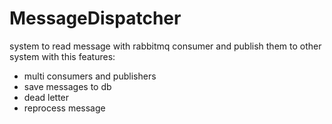 # MessageDispatcher

system to read message with rabbitmq consumer and publish them to other system with this features:

  - multi consumers and publishers
  - save messages to db
  - dead letter
  - reprocess message
